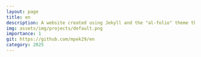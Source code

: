 ```yaml
---
layout: page
title: en
description: A website created using Jekyll and the "al-folio" theme that i have created to list my projects. 
img: assets/img/projects/default.png
importance: 1
git: https://github.com/mpek29/en
category: 2025
---
```




